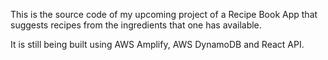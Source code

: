 This is the source code of my upcoming project of a Recipe Book App that suggests recipes from the ingredients that one has available.

It is still being built using AWS Amplify, AWS DynamoDB and React API.
